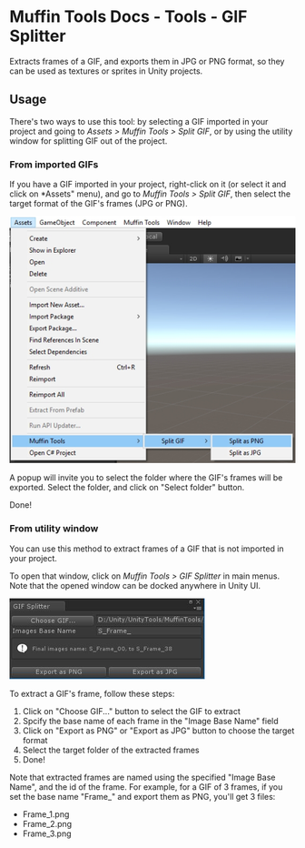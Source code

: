 # Muffin Tools Docs - Tools - GIF Splitter

Extracts frames of a GIF, and exports them in JPG or PNG format, so they can be used as textures or sprites in Unity projects.

## Usage

There's two ways to use this tool: by selecting a GIF imported in your project and going to *Assets > Muffin Tools > Split GIF*, or by using the utility window for splitting GIF out of the project.

### From imported GIFs

If you have a GIF imported in your project, right-click on it (or select it and click on *Assets" menu), and go to *Muffin Tools > Split GIF*, then select the target format of the GIF's frames (JPG or PNG).

![GIF Splitter contextual menu](./Images/gif-splitter-context-menu.jpg)

A popup will invite you to select the folder where the GIF's frames will be exported. Select the folder, and click on "Select folder" button.

Done!

### From utility window

You can use this method to extract frames of a GIF that is not imported in your project.

To open that window, click on *Muffin Tools > GIF Splitter* in main menus. Note that the opened window can be docked anywhere in Unity UI.

![GIF Splitter window](./Images/gif-splitter-window.jpg)

To extract a GIF's frame, follow these steps:

1. Click on "Choose GIF..." button to select the GIF to extract
2. Spcify the base name of each frame in the "Image Base Name" field
3. Click on "Export as PNG" or "Export as JPG" button to choose the target format
4. Select the target folder of the extracted frames
5. Done!

Note that extracted frames are named using the specified "Image Base Name", and the id of the frame. For example, for a GIF of 3 frames, if you set the base name "Frame_" and export them as PNG, you'll get 3 files:

* Frame_1.png
* Frame_2.png
* Frame_3.png